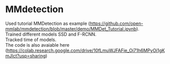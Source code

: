 # MMdetection
Used tutorial MMDetection as example (https://github.com/open-mmlab/mmdetection/blob/master/demo/MMDet_Tutorial.ipynb).\
Trained different models SSD and F-RCNN.\
Tracked time of models.\
The code is also avaiable here (https://colab.research.google.com/drive/10fLmuWJFAFie_Oi71h6MPyOi1gKmJlct?usp=sharing)
